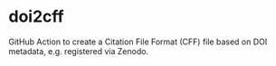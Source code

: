 # doi2cff
GitHub Action to create a Citation File Format (CFF) file based on DOI metadata, e.g. registered via Zenodo.
